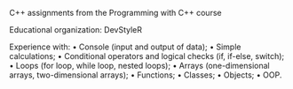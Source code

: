 C++ assignments from the Programming with C++ course

Educational organization: DevStyleR

Experience with: 
• Console (input and output of data); • Simple calculations; • Conditional operators and logical checks (if, if-else, switch); • Loops (for loop, while loop, nested loops); • Arrays (one-dimensional arrays, two-dimensional arrays);
• Functions; • Classes; • Objects; • OOP.

